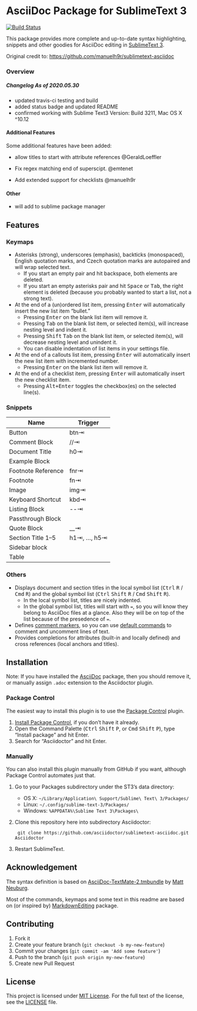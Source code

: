 # AsciiDoc Package for SublimeText 3

[![Build Status](https://travis-ci.com/sambacha/sublimetext-asciidoc.svg?branch=master)](https://travis-ci.com/sambacha/sublimetext-asciidoc)


This package provides more complete and up-to-date syntax highlighting, snippets and other goodies for AsciiDoc editing in [SublimeText 3](http://www.sublimetext.com/3).

Original credit to: https://github.com/manuelh9r/sublimetext-asciidoc 

### Overview

##### Changelog As of 2020.05.30
- updated travis-ci testing and build
- added status badge and updated README
- confirmed working with  Sublime Text3 Version: Build 3211, Mac OS X ^10.12

#### Additional Features 
Some additional features have been added:

- allow titles to start with attribute references @GeraldLoeffler

- Fix regex matching end of superscipt. @emtenet

- Add extended support for checklists @manuelh9r 

#### Other
- will add to sublime package manager

## Features

### Keymaps

* Asterisks (strong), underscores (emphasis), backticks (monospaced), English quotation marks, and Czech quotation marks are autopaired and will wrap selected text.
    - If you start an empty pair and hit backspace, both elements are deleted.
    - If you start an empty asterisks pair and hit <kbd>Space</kbd> or <kbd>Tab</kbd>, the right element is deleted (because you probably wanted to start a list, not a strong text).
* At the end of a (un)ordered list item, pressing <kbd>Enter</kbd> will automatically insert the new list item “bullet.”
    - Pressing <kbd>Enter</kbd> on the blank list item will remove it.
    - Pressing <kbd>Tab</kbd> on the blank list item, or selected item(s), will increase nesting level and indent it.
    - Pressing <kbd>Shift</kbd> <kbd>Tab</kbd> on the blank list item, or selected item(s), will decrease nesting level and unindent it.
    - You can disable indentation of list items in your settings file.
* At the end of a callouts list item, pressing <kbd>Enter</kbd> will automatically insert the new list item with incremented number.
    - Pressing <kbd>Enter</kbd> on the blank list item will remove it.
* At the end of a checklist item, pressing <kbd>Enter</kbd> will automatically insert the new checklist item. 
    - Pressing <kbd>Alt+Enter</kbd> toggles the checkbox(es) on the selected line(s). 

### Snippets

| Name               | Trigger       |
| ------------------ | ------------- |
| Button             | btn⇥         |
| Comment Block      | //⇥          |
| Document Title     | h0⇥          |
| Example Block      |               |
| Footnote Reference | fnr⇥         |
| Footnote           | fn⇥          |
| Image              | img⇥         |
| Keyboard Shortcut  | kbd⇥         |
| Listing Block      | --⇥          |
| Passthrough Block  |               |
| Quote Block        | __⇥          |
| Section Title 1–5  | h1⇥, …, h5⇥ |
| Sidebar block      |               |
| Table              | |=⇥          |

### Others

* Displays document and section titles in the local symbol list (<kbd>Ctrl</kbd> <kbd>R</kbd> / <kbd>Cmd</kbd> <kbd>R</kbd>) and the global symbol list (<kbd>Ctrl</kbd> <kbd>Shift</kbd> <kbd>R</kbd> / <kbd>Cmd</kbd> <kbd>Shift</kbd> <kbd>R</kbd>).
    - In the local symbol list, titles are nicely indented.
    - In the global symbol list, titles will start with `=`, so you will know they belong to AsciiDoc files at a glance. Also they will be on top of the list because of the presedence of `=`.
* Defines [comment markers](http://docs.sublimetext.info/en/latest/reference/comments.html), so you can use [default commands](http://docs.sublimetext.info/en/latest/reference/comments.html#related-keyboard-shortcuts) to comment and uncomment lines of text.
* Provides completions for attributes (built-in and locally defined) and cross references (local anchors and titles).


## Installation

Note: If you have installed the [AsciiDoc](https://packagecontrol.io/packages/AsciiDoc) package, then you should remove it, or manually assign `.adoc` extension to the Asciidoctor plugin.

### Package Control

The easiest way to install this plugin is to use the [Package Control](https://packagecontrol.io/installation) plugin.

1. [Install Package Control](https://packagecontrol.io/installation), if you don’t have it already.
2. Open the Command Palette (<kbd>Ctrl</kbd> <kbd>Shift</kbd> <kbd>P</kbd>, or <kbd>Cmd</kbd> <kbd>Shift</kbd> <kbd>P</kbd>), type “Install package” and hit Enter.
3. Search for “Asciidoctor” and hit Enter.

### Manually

You can also install this plugin manually from GitHub if you want, although Package Control automates just that.

1. Go to your Packages subdirectory under the ST3’s data directory:
    * OS X: `~/Library/Application\ Support/Sublime\ Text\ 3/Packages/`
    * Linux: `~/.config/sublime-text-3/Packages/`
    * Windows: `%APPDATA%\Sublime Text 3\Packages\`
2. Clone this repository here into subdirectory Asciidoctor:

        git clone https://github.com/asciidoctor/sublimetext-asciidoc.git Asciidoctor
3. Restart SublimeText.


## Acknowledgement

The syntax definition is based on [AsciiDoc-TextMate-2.tmbundle](https://github.com/mattneub/AsciiDoc-TextMate-2.tmbundle) by [Matt Neuburg](https://github.com/mattneub).

Most of the commands, keymaps and some text in this readme are based on (or inspired by) [MarkdownEditing](https://github.com/SublimeText-Markdown/MarkdownEditing) package.

## Contributing

1. Fork it
2. Create your feature branch (`git checkout -b my-new-feature`)
3. Commit your changes (`git commit -am 'Add some feature'`)
4. Push to the branch (`git push origin my-new-feature`)
5. Create new Pull Request

## License

This project is licensed under [MIT License](http://opensource.org/licenses/MIT/).
For the full text of the license, see the [LICENSE](LICENSE) file. 
